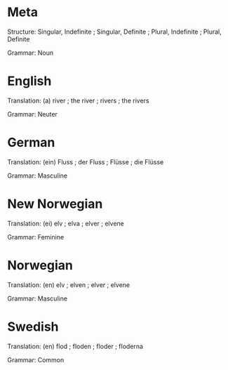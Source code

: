 Meta
====

Structure: Singular, Indefinite ; Singular, Definite ; Plural, Indefinite ; Plural, Definite

Grammar:   Noun



English
=======

Translation: (a) river ; the river ; rivers ; the rivers

Grammar:     Neuter



German
======

Translation: (ein) Fluss ; der Fluss ; Flüsse ; die Flüsse

Grammar:     Masculine



New Norwegian
=============

Translation: (ei) elv ; elva ; elver ; elvene

Grammar:     Feminine



Norwegian
=========

Translation: (en) elv ; elven ; elver ; elvene

Grammar:     Masculine



Swedish
=======

Translation: (en) flod ; floden ; floder ; floderna

Grammar:     Common
